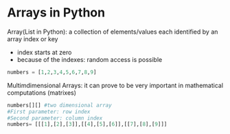 # Arrays in Python

Array(List in Python): a collection of elements/values each identified by an array index or key
- index starts at zero
- because of the indexes: random access is possible
```python
numbers = [1,2,3,4,5,6,7,8,9]
```

Multimdimensional Arrays: it can prove to be very important in mathematical computations (matrixes)
```python
numbers[][] #two dimensional array
#First parameter: row index
#Second parameter: column index
numbers= [[[1],[2],[3]],[[4],[5],[6]],[[7],[8],[9]]]
```
